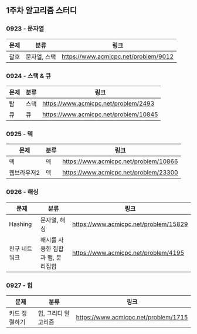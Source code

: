 ## 1주차 알고리즘 스터디  


### 0923 - 문자열  

| 문제 | 분류      |링크|
|----|---------|---|
| 괄호 | 문자열, 스택 |https://www.acmicpc.net/problem/9012|

### 0924 - 스택 & 큐

| 문제 | 분류 | 링크                                    |
|----|----|---------------------------------------|
| 탑  | 스택 | https://www.acmicpc.net/problem/2493  |
| 큐  | 큐  | https://www.acmicpc.net/problem/10845 |

### 0925 - 덱

| 문제     |분류| 링크                                    |
|--------|---|---------------------------------------|
| 덱      |덱| https://www.acmicpc.net/problem/10866 |
| 웹브라우저2 |덱| https://www.acmicpc.net/problem/23300 |

### 0926 - 해싱

| 문제      | 분류                  | 링크                                    |
|---------|---------------------|---------------------------------------|
| Hashing | 문자열, 해싱             | https://www.acmicpc.net/problem/15829 |
| 친구 네트워크 | 해시를 사용한 집합과 맵, 분리집합 | https://www.acmicpc.net/problem/4195  |

### 0927 - 힙

| 문제      | 분류          |링크|
|---------|-------------|---|
| 카드 정렬하기 | 힙, 그리디 알고리즘 |https://www.acmicpc.net/problem/1715|